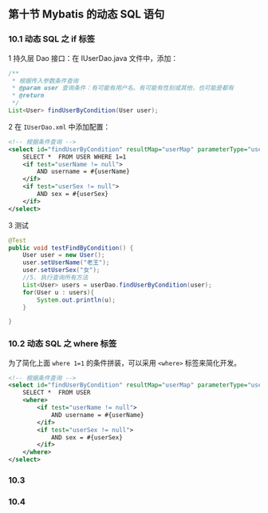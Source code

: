 ## 第十节 Mybatis 的动态 SQL 语句

### 10.1 动态 SQL 之 if 标签

1 持久层 Dao 接口：在 IUserDao.java 文件中，添加：

```java
/**
 * 根据传入参数条件查询
 * @param user 查询条件：有可能有用户名、有可能有性别或其他，也可能是都有
 * @return
 */
List<User> findUserByCondition(User user);
```

2 在 `IUserDao.xml` 中添加配置：

```xml
<!-- 根据条件查询 -->
<select id="findUserByCondition" resultMap="userMap" parameterType="user">
    SELECT *  FROM USER WHERE 1=1
    <if test="userName != null">
        AND username = #{userName}
    </if>
    <if test="userSex != null">
        AND sex = #{userSex}
    </if>
</select>
```

3  测试

```java
@Test
public void testFindByCondition() {
    User user = new User();
    user.setUserName("老王");
    user.setUserSex("女");
    //5. 执行查询所有方法
    List<User> users = userDao.findUserByCondition(user);
    for(User u : users){
        System.out.println(u);
    }

}
```


### 10.2 动态 SQL 之 where 标签

为了简化上面 `where 1=1` 的条件拼装，可以采用 `<where>` 标签来简化开发。

```xml
<!-- 根据条件查询 -->
<select id="findUserByCondition" resultMap="userMap" parameterType="user">
    SELECT *  FROM USER
    <where>
        <if test="userName != null">
            AND username = #{userName}
        </if>
        <if test="userSex != null">
            AND sex = #{userSex}
        </if>
    </where>
</select>
```

### 10.3 


























### 10.4 